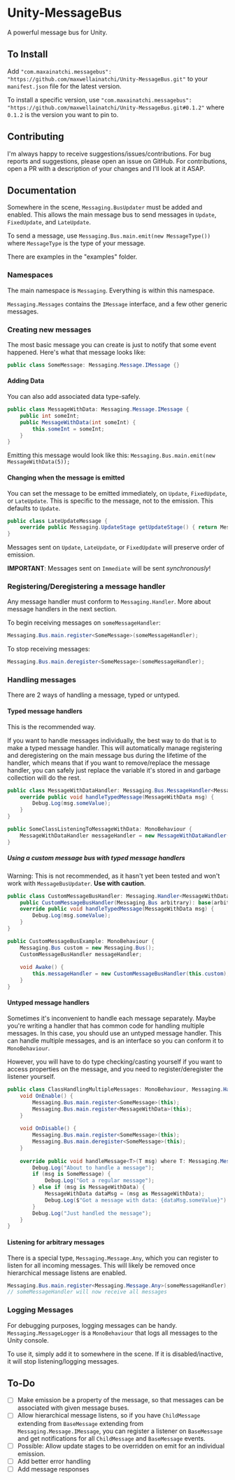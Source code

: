 # Unity-MessageBus

A powerful message bus for Unity.

## To Install

Add `"com.maxainatchi.messagebus": "https://github.com/maxwellainatchi/Unity-MessageBus.git"` to your `manifest.json` file for the latest version.

To install a specific version, use `"com.maxainatchi.messagebus": "https://github.com/maxwellainatchi/Unity-MessageBus.git#0.1.2"` where `0.1.2` is the version you want to pin to.

## Contributing

I'm always happy to receive suggestions/issues/contributions. For bug reports and suggestions, please open an issue on GitHub. For contributions, open a PR with a description of your changes and I'll look at it ASAP.

## Documentation

Somewhere in the scene, `Messaging.BusUpdater` must be added and enabled. This allows the main message bus to send messages in `Update`, `FixedUpdate`, and `LateUpdate`.

To send a message, use `Messaging.Bus.main.emit(new MessageType())` where `MessageType` is the type of your message.

There are examples in the "examples" folder.

### Namespaces

The main namespace is `Messaging`. Everything is within this namespace.

`Messaging.Messages` contains the `IMessage` interface, and a few other generic messages.

### Creating new messages

The most basic message you can create is just to notify that some event happened. Here's what that message looks like:

```c#
public class SomeMessage: Messaging.Message.IMessage {}
```

#### Adding Data

You can also add associated data type-safely.

```C#
public class MessageWithData: Messaging.Message.IMessage {
    public int someInt;
    public MessageWithData(int someInt) {
        this.someInt = someInt;
    }
}
```

Emitting this message would look like this: `Messaging.Bus.main.emit(new MessageWithData(5));`

#### Changing when the message is emitted

You can set the message to be emitted immediately, on `Update`, `FixedUpdate`, or `LateUpdate`. This is specific to the message, not to the emission. This defaults to `Update`.

```C#
public class LateUpdateMessage {
    override public Messaging.UpdateStage getUpdateStage() { return Messaging.UpdateStage.LateUpdate; }
}
```

Messages sent on `Update`, `LateUpdate`, or `FixedUpdate` will preserve order of emission. 

**IMPORTANT**: Messages sent on `Immediate` will be sent _synchronously_!

### Registering/Deregistering a message handler

Any message handler must conform to `Messaging.Handler`.  More about message handlers in the next section.

To begin receiving messages on `someMessageHandler`:

```C#
Messaging.Bus.main.register<SomeMessage>(someMessageHandler);
```

To stop receiving messages:

```C#
Messaging.Bus.main.deregister<SomeMessage>(someMessageHandler);
```

### Handling messages

There are 2 ways of handling a message, typed or untyped. 

#### Typed message handlers

This is the recommended way.

If you want to handle messages individually, the best way to do that is to make a typed message handler. This will automatically manage registering and deregistering on the main message bus during the lifetime of the handler, which means that if you want to remove/replace the message handler, you can safely just replace the variable it's stored in and garbage collection will do the rest.

```C#
public class MessageWithDataHandler: Messaging.Bus.MessageHandler<MessageWithData> {
    override public void handleTypedMessage(MessageWithData msg) {
        Debug.Log(msg.someValue);
    }
}

public SomeClassListeningToMessageWithData: MonoBehaviour {
    MessageWithDataHandler messageHandler = new MessageWithDataHandler();
}
```

##### Using a custom message bus with typed message handlers

Warning: This is not recommended, as it hasn't yet been tested and won't work with `MessageBusUpdater`. **Use with caution**.

```C#
public class CustomMessageBusHandler: Messaging.Handler<MessageWithData> {
    public CustomMessageBusHandler(Messaging.Bus arbitrary): base(arbitrary) {}
    override public void handleTypedMessage(MessageWithData msg) {
        Debug.Log(msg.someValue);
    }
}

public CustomMessageBusExample: MonoBehaviour {
    Messaging.Bus custom = new Messaging.Bus();
    CustomMessageBusHandler messageHandler;
    
    void Awake() {
        this.messageHandler = new CustomMessageBusHandler(this.custom);
    }
}
```



#### Untyped message handlers

Sometimes it's inconvenient to handle each message separately. Maybe you're writing a handler that has common code for handling multiple messages. In this case, you should use an untyped message handler. This can handle multiple messages, and is an interface so you can conform it to `MonoBehaviour`. 

However, you will have to do type checking/casting yourself if you want to access properties on the message, and you need to register/deregister the listener yourself.

```C#
public class ClassHandlingMultipleMessages: MonoBehaviour, Messaging.Handler {
    void OnEnable() {
       	Messaging.Bus.main.register<SomeMessage>(this);
        Messaging.Bus.main.register<MessageWithData>(this);
    }
    
    void OnDisable() {
        Messaging.Bus.main.register<SomeMessage>(this);
        Messaging.Bus.main.deregister<SomeMessage>(this);
    }
    
    override public void handleMessage<T>(T msg) where T: Messaging.Message.IMessage {
        Debug.Log("About to handle a message");
        if (msg is SomeMessage) {
            Debug.Log("Got a regular message");
        } else if (msg is MessageWithData) {
            MessageWithData dataMsg = (msg as MessageWithData);
            Debug.Log($"Got a message with data: {dataMsg.someValue}")
        }
        Debug.Log("Just handled the message");
    }
}
```

#### Listening for arbitrary messages

There is a special type, `Messaging.Message.Any`, which you can register to listen for all incoming messages. This will likely be removed once hierarchical message listens are enabled.

```C#
Messaging.Bus.main.register<Messaging.Message.Any>(someMessageHandler);
// someMessageHandler will now receive all messages
```

### Logging Messages

For debugging purposes, logging messages can be handy. `Messaging.MessageLogger` is a `MonoBehaviour` that logs all messages to the Unity console.

To use it, simply add it to somewhere in the scene. If it is disabled/inactive, it will stop listening/logging messages.

## To-Do

- [ ] Make emission be a property of the message, so that messages can be associated with given message buses.
- [ ] Allow hierarchical message listens, so if you have `ChildMessage` extending from `BaseMessage` extending from `Messaging.Message.IMessage`, you can register a listener on `BaseMessage` and get notifications for all `ChildMessage` and `BaseMessage` events.
- [ ] Possible: Allow update stages to be overridden on emit for an individual emission.
- [ ] Add better error handling
- [ ] Add message responses
